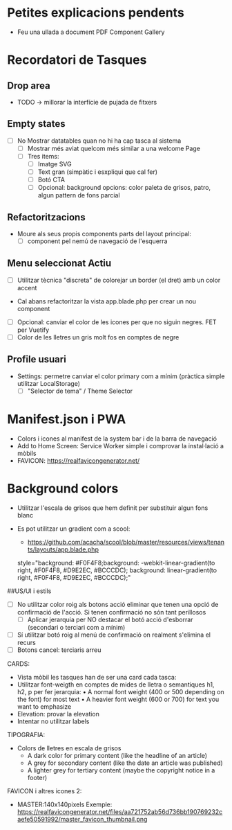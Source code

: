 # Petites explicacions pendents

- Feu una ullada a document PDF Component Gallery

# Recordatori de Tasques

## Drop area
- TODO -> millorar la interfície de pujada de fitxers

## Empty states
- [ ] No Mostrar datatables quan no hi ha cap tasca al sistema
  - [ ] Mostrar més aviat quelcom més similar a una welcome Page
  - [ ] Tres items:
    - [ ] Imatge SVG 
    - [ ] Text gran (simpàtic i esxpliqui que cal fer)
    - [ ] Botó CTA 
    - [ ] Opcional: background opcions: color paleta de grisos, patro, algun pattern de fons parcial 

## Refactoritzacions

- Moure als seus propis components parts del layout principal:
  - [ ] component pel nemú de navegació de l'esquerra

## Menu seleccionat Actiu

- [ ] Utilitzar tècnica "discreta" de colorejar un border (el dret) amb un color accent
- Cal abans refactoritzar la vista app.blade.php per crear un nou component
- [ ] Opcional: canviar el color de les icones per que no siguin negres. FET per Vuetify
- [ ] Color de les lletres un gris molt fos en comptes de negre
## Profile usuari

- Settings: permetre canviar el color primary com a mínim (pràctica simple utilitzar LocalStorage)
  - [ ] "Selector de tema" / Theme Selector
  
# Manifest.json i PWA
- Colors i icones al manifest de la system bar i de la barra de navegació 
- Add to Home Screen: Service Worker simple i comprovar la instal·lació a mòbils 
- FAVICON:   https://realfavicongenerator.net/

# Background colors
  
- Utilitzar l'escala de grisos que hem definit per substituir algun fons blanc
- Es pot utilitzar un gradient com a scool: 
  - https://github.com/acacha/scool/blob/master/resources/views/tenants/layouts/app.blade.php
  
  style="background: #F0F4F8;background: -webkit-linear-gradient(to right, #F0F4F8, #D9E2EC, #BCCCDC);
              background: linear-gradient(to right, #F0F4F8, #D9E2EC, #BCCCDC);"
              
##US/UI i estils

- [ ] No utilitzar color roig als botons acció eliminar que tenen una opció de confirmació de l'acció. Si tenen confirmació no són tant perillosos
  - [ ] Aplicar jerarquia per NO destacar el botó acció d'esborrar (secondari o terciari com a mínim)
- [ ] Sí utilitzar botó roig al menú de confirmació on realment s'elimina el recurs
- [ ] Botons cancel: terciaris arreu

CARDS:
- Vista mòbil les tasques han de ser una card cada tasca:
 - Utilitzar font-weigth en comptes de mides de lletra o semantiques h1, h2, p per fer jerarquia:
  • A normal font weight (400 or 500 depending on the font) for most text
  • A heavier font weight (600 or 700) for text you want to emphasize
- Elevation: provar la elevation
- Intentar no utilitzar labels
  
TIPOGRAFIA:  
- Colors de lletres en escala de grisos
  - A dark color for primary content (like the headline of an article)
  - A grey for secondary content (like the date an article was published)
  - A lighter grey for tertiary content (maybe the copyright notice in a footer)
  
FAVICON i altres icones 2:
- MASTER:140x140pixels Exemple: https://realfavicongenerator.net/files/aa721752ab56d736bb190769232caefe50591992/master_favicon_thumbnail.png
